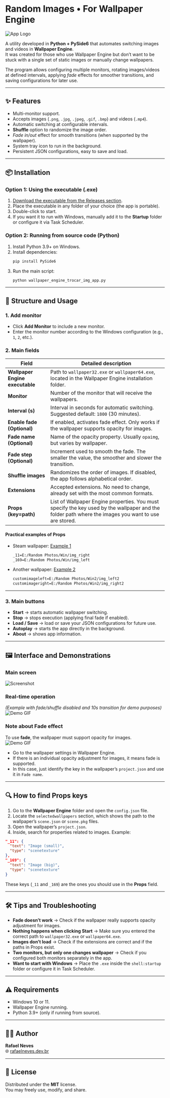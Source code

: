 # Random Images • For Wallpaper Engine

![App Logo](docs/icon.png)

A utility developed in **Python + PySide6** that automates switching images and videos in **Wallpaper Engine**.  
It was created for those who use Wallpaper Engine but don’t want to be stuck with a single set of static images or manually change wallpapers.

The program allows configuring multiple monitors, rotating images/videos at defined intervals, applying *fade* effects for smoother transitions, and saving configurations for later use.

---

## ✨ Features

- Multi-monitor support.  
- Accepts images (`.png`, `.jpg`, `.jpeg`, `.gif`, `.bmp`) and videos (`.mp4`).  
- Automatic switching at configurable intervals.  
- **Shuffle** option to randomize the image order.  
- *Fade in/out* effect for smooth transitions (when supported by the wallpaper).  
- System tray icon to run in the background.  
- Persistent JSON configurations, easy to save and load.  

---

## 📦 Installation

### Option 1: Using the executable (.exe)

1. [Download the executable from the Releases section](https://github.com/jrcn1991/app_random_images_for_wallpaper_engine/releases/latest).  
2. Place the executable in any folder of your choice (the app is portable).  
3. Double-click to start.  
4. If you want it to run with Windows, manually add it to the **Startup** folder or configure it via Task Scheduler.  

### Option 2: Running from source code (Python)

1. Install Python 3.9+ on Windows.  
2. Install dependencies:  
   ```bash
   pip install PySide6
   ```
3. Run the main script:  
   ```bash
   python wallpaper_engine_trocar_img_app.py
   ```

---

## 🚀 Structure and Usage

### 1. Add monitor
- Click **Add Monitor** to include a new monitor.  
- Enter the monitor number according to the Windows configuration (e.g., `1`, `2`, etc.).  

### 2. Main fields

| Field                           | Detailed description                                                                                                                                 |
|--------------------------------|-------------------------------------------------------------------------------------------------------------------------------------------------------|
| **Wallpaper Engine executable** | Path to `wallpaper32.exe` or `wallpaper64.exe`, located in the Wallpaper Engine installation folder.                                                   |
| **Monitor**                     | Number of the monitor that will receive the wallpapers.                                                                                              |
| **Interval (s)**                | Interval in seconds for automatic switching. Suggested default: `1800` (30 minutes).                                                                 |
| **Enable fade (Optional)**      | If enabled, activates fade effect. Only works if the wallpaper supports opacity for images.                                                           |
| **Fade name (Optional)**        | Name of the opacity property. Usually `opaimg`, but varies by wallpaper.                                                                              |
| **Fade step (Optional)**        | Increment used to smooth the fade. The smaller the value, the smoother and slower the transition.                                                      |
| **Shuffle images**              | Randomizes the order of images. If disabled, the app follows alphabetical order.                                                                      |
| **Extensions**                  | Accepted extensions. No need to change, already set with the most common formats.                                                                     |
| **Props (key=path)**            | List of Wallpaper Engine properties. You must specify the key used by the wallpaper and the folder path where the images you want to use are stored. |

#### Practical examples of **Props**
- Steam wallpaper: [Example 1](https://steamcommunity.com/sharedfiles/filedetails/?id=3426511645)  
  ```txt
  _11=E:/Random Photos/Win/img_right
  _169=E:/Random Photos/Win/img_left
  ```

- Another wallpaper: [Example 2](https://steamcommunity.com/sharedfiles/filedetails/?id=3332091404)  
  ```txt
  customimageleft=E:/Random Photos/Win2/img_left2
  customimageright=E:/Random Photos/Win2/img_right2
  ```

---

### 3. Main buttons
- **Start** → starts automatic wallpaper switching.  
- **Stop** → stops execution (applying final fade if enabled).  
- **Load / Save** → load or save your JSON configurations for future use.  
- **Autoplay** → starts the app directly in the background.  
- **About** → shows app information.  

---

## 🖼️ Interface and Demonstrations

### Main screen
![Screenshot](docs/telaconfig.png)  

### Real-time operation
*(Example with fade/shuffle disabled and 10s transition for demo purposes)*  
![Demo GIF](docs/Final.gif)  

### Note about Fade effect
To use **fade**, the wallpaper must support opacity for images.  
![Demo GIF](docs/Opacidade.gif)  
- Go to the wallpaper settings in Wallpaper Engine.  
- If there is an individual opacity adjustment for images, it means fade is supported.  
- In this case, just identify the key in the wallpaper’s `project.json` and use it in `Fade name`.  

---

## 🔍 How to find Props keys

1. Go to the **Wallpaper Engine** folder and open the `config.json` file.  
2. Locate the `selectedwallpapers` section, which shows the path to the wallpaper’s `scene.json` or `scene.pkg` files.  
3. Open the wallpaper’s `project.json`.  
4. Inside, search for properties related to images. Example:  

```json
"_11": {
  "text": "Image (small)",
  "type": "scenetexture"
},
"_169": {
  "text": "Image (big)",
  "type": "scenetexture"
}
```

These keys (`_11` and `_169`) are the ones you should use in the **Props** field.

---

## 🛠️ Tips and Troubleshooting

- **Fade doesn’t work** → Check if the wallpaper really supports opacity adjustment for images.  
- **Nothing happens when clicking Start** → Make sure you entered the correct path to `wallpaper32.exe` or `wallpaper64.exe`.  
- **Images don’t load** → Check if the extensions are correct and if the paths in Props exist.  
- **Two monitors, but only one changes wallpaper** → Check if you configured both monitors separately in the app.  
- **Want to start with Windows** → Place the `.exe` inside the `shell:startup` folder or configure it in Task Scheduler.  

---

## ⚠️ Requirements

- Windows 10 or 11.  
- Wallpaper Engine running.  
- Python 3.9+ (only if running from source).  

---

## 👨‍💻 Author

**Rafael Neves**  
🌐 [rafaelneves.dev.br](https://rafaelneves.dev.br)  

---

## 📜 License

Distributed under the **MIT** license.  
You may freely use, modify, and share.  
